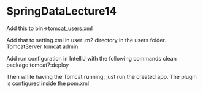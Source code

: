 # SpringDataLecture14

Add this to bin->tomcat_users.xml
<role rolename="manager-gui"/>
<user username="tomcat" password="admin" roles="manager-gui,manager-script,manager-jmx"/>
</tomcat-users>

Add that to setting.xml in user .m2 directory in the users folder.
 <servers>
     <server>
       <id>TomcatServer</id>
       <username>tomcat</username>
       <password>admin</password>
     </server>
	</servers>
  
 Add run configuration in IntelliJ with the following commands
 clean package tomcat7:deploy
 
 Then while having the Tomcat running, just run the created app.
 The plugin is configured inside the pom.xml
